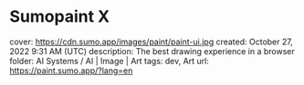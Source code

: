 # Sumopaint X

cover: https://cdn.sumo.app/images/paint/paint-ui.jpg
created: October 27, 2022 9:31 AM (UTC)
description: The best drawing experience in a browser
folder: AI Systems / AI | Image | Art
tags: dev, Art
url: https://paint.sumo.app/?lang=en